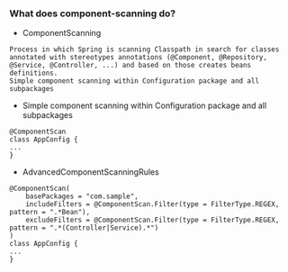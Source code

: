 ### What does component-scanning do?
- ComponentScanning
```
Process in which Spring is scanning Classpath in search for classes annotated with stereotypes annotations (@Component, @Repository, @Service, @Controller, ...) and based on those creates beans definitions.
Simple component scanning within Configuration package and all subpackages
```

- Simple component scanning within Configuration package and all subpackages
```
@ComponentScan
class AppConfig {
...
}
```

- AdvancedComponentScanningRules
```
@ComponentScan(
    basePackages = "com.sample",
    includeFilters = @ComponentScan.Filter(type = FilterType.REGEX, pattern = ".*Bean"),
    excludeFilters = @ComponentScan.Filter(type = FilterType.REGEX, pattern = ".*(Controller|Service).*")
)
class AppConfig {
...
}
```